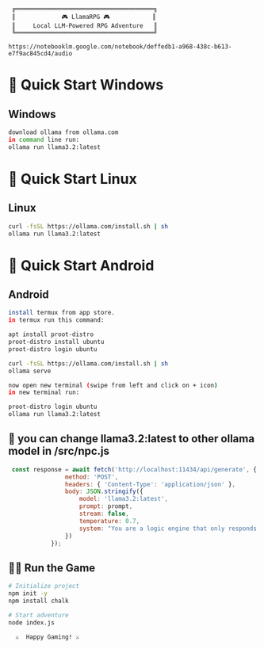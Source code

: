 ```ascii
 ╔═══════════════════════════════════════╗
 ║             🎮 LlamaRPG 🎮            ║
 ║     Local LLM-Powered RPG Adventure   ║
 ╚═══════════════════════════════════════╝
```

```ascii
https://notebooklm.google.com/notebook/deffedb1-a968-438c-b613-e7f9ac845cd4/audio
```

# 🚀 Quick Start Windows

## Windows
```bash
download ollama from ollama.com
in command line run:
ollama run llama3.2:latest
```
# 🚀 Quick Start Linux

## Linux
```bash
curl -fsSL https://ollama.com/install.sh | sh
ollama run llama3.2:latest
```
# 🚀 Quick Start Android

## Android
```bash
install termux from app store.
in termux run this command:

apt install proot-distro
proot-distro install ubuntu
proot-distro login ubuntu

curl -fsSL https://ollama.com/install.sh | sh
ollama serve

now open new terminal (swipe from left and click on + icon)
in new terminal run:

proot-distro login ubuntu
ollama run llama3.2:latest
```

## 🔧 you can change llama3.2:latest to other ollama model in /src/npc.js 
```javascript
 const response = await fetch('http://localhost:11434/api/generate', {
                method: 'POST',
                headers: { 'Content-Type': 'application/json' },
                body: JSON.stringify({
                    model: 'llama3.2:latest',
                    prompt: prompt,
                    stream: false,
                    temperature: 0.7,
                    system: "You are a logic engine that only responds with valid JSON objects. Never include explanations or additional text."
                })
            });
```

## 🏃‍♂️ Run the Game
```bash
# Initialize project
npm init -y
npm install chalk

# Start adventure
node index.js
```

```ascii
  ⚔️  Happy Gaming! ⚔️
```
